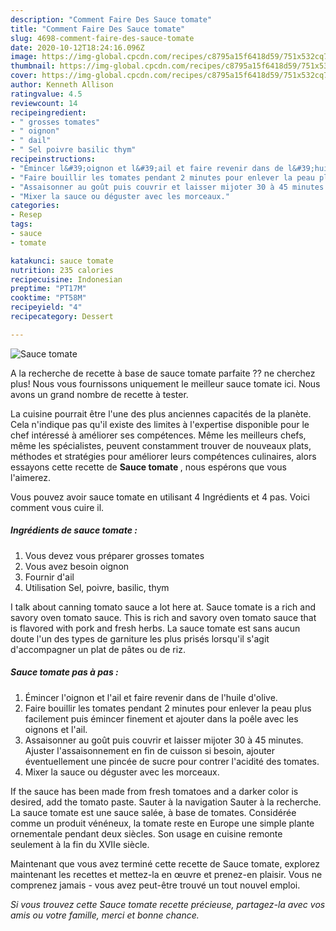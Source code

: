 ```yaml
---
description: "Comment Faire Des Sauce tomate"
title: "Comment Faire Des Sauce tomate"
slug: 4698-comment-faire-des-sauce-tomate
date: 2020-10-12T18:24:16.096Z
image: https://img-global.cpcdn.com/recipes/c8795a15f6418d59/751x532cq70/sauce-tomate-photo-principale-de-la-recette.jpg
thumbnail: https://img-global.cpcdn.com/recipes/c8795a15f6418d59/751x532cq70/sauce-tomate-photo-principale-de-la-recette.jpg
cover: https://img-global.cpcdn.com/recipes/c8795a15f6418d59/751x532cq70/sauce-tomate-photo-principale-de-la-recette.jpg
author: Kenneth Allison
ratingvalue: 4.5
reviewcount: 14
recipeingredient:
- " grosses tomates"
- " oignon"
- " dail"
- " Sel poivre basilic thym"
recipeinstructions:
- "Émincer l&#39;oignon et l&#39;ail et faire revenir dans de l&#39;huile d&#39;olive."
- "Faire bouillir les tomates pendant 2 minutes pour enlever la peau plus facilement puis émincer finement et ajouter dans la poêle avec les oignons et l&#39;ail."
- "Assaisonner au goût puis couvrir et laisser mijoter 30 à 45 minutes. Ajuster l&#39;assaisonnement en fin de cuisson si besoin, ajouter éventuellement une pincée de sucre pour contrer l&#39;acidité des tomates."
- "Mixer la sauce ou déguster avec les morceaux."
categories:
- Resep
tags:
- sauce
- tomate

katakunci: sauce tomate 
nutrition: 235 calories
recipecuisine: Indonesian
preptime: "PT17M"
cooktime: "PT58M"
recipeyield: "4"
recipecategory: Dessert

---
```



![Sauce tomate](https://img-global.cpcdn.com/recipes/c8795a15f6418d59/751x532cq70/sauce-tomate-photo-principale-de-la-recette.jpg)

A la recherche de recette à base de sauce tomate parfaite ?? ne cherchez plus! Nous vous fournissons uniquement le meilleur sauce tomate ici. Nous avons un grand nombre de recette à tester.

La cuisine pourrait être l'une des plus anciennes capacités de la planète. Cela n'indique pas qu'il existe des limites à l'expertise disponible pour le chef intéressé à améliorer ses compétences. Même les meilleurs chefs, même les spécialistes, peuvent constamment trouver de nouveaux plats, méthodes et stratégies pour améliorer leurs compétences culinaires, alors essayons cette recette de <strong> Sauce tomate </strong>, nous espérons que vous l'aimerez.

<!--inarticleads1-->

Vous pouvez avoir sauce tomate en utilisant 4 Ingrédients et 4 pas. Voici comment vous cuire il.

##### Ingrédients de sauce tomate :

1. Vous devez vous préparer  grosses tomates
1. Vous avez besoin  oignon
1. Fournir  d&#39;ail
1. Utilisation  Sel, poivre, basilic, thym


I talk about canning tomato sauce a lot here at. Sauce tomate is a rich and savory oven tomato sauce. This is rich and savory oven tomato sauce that is flavored with pork and fresh herbs. La sauce tomate est sans aucun doute l&#39;un des types de garniture les plus prisés lorsqu&#39;il s&#39;agit d&#39;accompagner un plat de pâtes ou de riz. 

<!--inarticleads2-->

##### Sauce tomate pas à pas :

1. Émincer l&#39;oignon et l&#39;ail et faire revenir dans de l&#39;huile d&#39;olive.
1. Faire bouillir les tomates pendant 2 minutes pour enlever la peau plus facilement puis émincer finement et ajouter dans la poêle avec les oignons et l&#39;ail.
1. Assaisonner au goût puis couvrir et laisser mijoter 30 à 45 minutes. Ajuster l&#39;assaisonnement en fin de cuisson si besoin, ajouter éventuellement une pincée de sucre pour contrer l&#39;acidité des tomates.
1. Mixer la sauce ou déguster avec les morceaux.


If the sauce has been made from fresh tomatoes and a darker color is desired, add the tomato paste. Sauter à la navigation Sauter à la recherche. La sauce tomate est une sauce salée, à base de tomates. Considérée comme un produit vénéneux, la tomate reste en Europe une simple plante ornementale pendant deux siècles. Son usage en cuisine remonte seulement à la fin du XVIIe siècle. 

<!--inarticleads1-->

<p>
Maintenant que vous avez terminé cette recette de Sauce tomate, explorez maintenant les recettes et mettez-la en œuvre et prenez-en plaisir. Vous ne comprenez jamais - vous avez peut-être trouvé un tout nouvel emploi.
</p>

<p>
<i>Si vous trouvez cette Sauce tomate recette précieuse, partagez-la avec vos amis ou votre famille, merci et bonne chance.</i>
</p>
